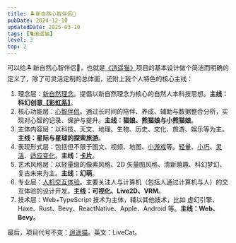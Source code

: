 ```yaml
---
title: 🏝新自然心智伴侣🧚
pubDate: 2024-12-10
updatedDate: 2025-03-10
tags: [🐈逍遥猫]
level: 3
top: 2
---
```


可以给🏝新自然心智伴侣🧚，也就是[《逍遥猫》](/lab/filter/all-🐈逍遥猫)项目的基本设计做个简洁而明确的定义了，除了可灵活定制的总体面，还附上我个人特色的核心主线：

1. 理念层：[新自然理念](/xyy/filter/all-🏝新自然)。提倡以新自然理念为核心的自然人本科技思想。**主线：科幻创意[【彩虹系】](/lab/20240715a-start-rainbow-system)**。
2. 核心功能层：[心智伴侣](/lab/filter/all-🐈逍遥猫)。通过长时间的陪伴、养成、辅助与数据整合分析，实现对心智的记录、保护与提升。**主线：猫娘、熊猫娘与小熊猫娘**。
3. 主体内容层：以科技、天文、地理、生物、历史、文化、旅游、娱乐等为主。**主线：星际与星球的探索旅游**。
4. 表现形式层：包括但不限于图文、视频、地图、[小游戏](/lab/filter/all-🎮游戏)等。[轻量](/lab/20241017-lightweight-software)、[小巧](/lab/20240920-action-page)、[灵活](/lab/20250222-live-soft)、[适应变化](/lab/20250119-change-oriented)。**主线：[卡片](/lab/20240625-card-ui/)**。
5. 艺术风格层：以轻量级的像素风格、2D 矢量图风格、清新萌趣、科幻梦幻、复古未来为主。**主线：幻萌**。
6. 专业层：[人机交互体验](/lab/filter/all-💓体验)。主要关注人与计算机（包括人通过计算机与人）的交互体验的设计开发。**主线：可视化、Live2D、VRM**。
7. 技术层：Web+TypeScript 技术为主体，辅以其他技术，比如 虚幻引擎、Haxe、Rust、Bevy、ReactNative、Apple、Android 等。**主线：Web、Bevy**。

最后，项目代号不变：[逍遥猫](/lab/filter/all-🐈逍遥猫)。英文：LiveCat。
